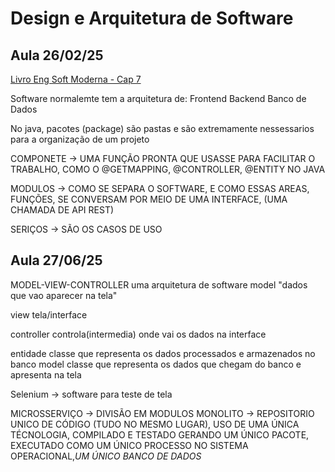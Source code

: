 # Design e Arquitetura de Software

## Aula 26/02/25
[Livro Eng Soft Moderna - Cap 7](https://engsoftmoderna.info/cap7.html)

Software normalemte tem a arquitetura de:
Frontend
Backend
Banco de Dados

No java, pacotes (package) são pastas e são extremamente nessessarios para a organização de um projeto

COMPONETE -> UMA FUNÇÃO PRONTA QUE USASSE PARA FACILITAR O TRABALHO, COMO O @GETMAPPING, @CONTROLLER, @ENTITY NO JAVA

MODULOS -> COMO SE SEPARA O SOFTWARE, E COMO ESSAS AREAS, FUNÇÕES, SE CONVERSAM POR MEIO DE UMA INTERFACE, (UMA CHAMADA DE API REST)

SERIÇOS -> SÃO OS CASOS DE USO

## Aula 27/06/25

MODEL-VIEW-CONTROLLER 
uma arquitetura de software 
model
  "dados que vao aparecer na tela"

view 
  tela/interface 

controller
  controla(intermedia) onde vai os dados na interface

entidade classe que representa os dados processados e armazenados no banco
model classe que representa os dados que chegam do banco e apresenta na tela

Selenium -> software para teste de tela

MICROSSERVIÇO -> DIVISÃO EM MODULOS
MONOLITO -> REPOSITORIO UNICO DE CÓDIGO (TUDO NO MESMO LUGAR), USO DE UMA ÚNICA TÉCNOLOGIA, COMPILADO E TESTADO GERANDO UM ÚNICO PACOTE, EXECUTADO COMO UM ÚNICO PROCESSO NO SISTEMA OPERACIONAL,*UM ÚNICO BANCO DE DADOS*
